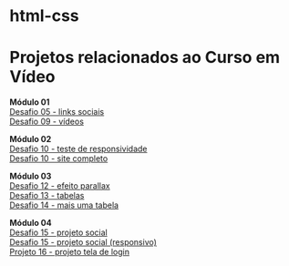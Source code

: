 # html-css

<h1>Projetos relacionados ao Curso em Vídeo</h1>

<strong>Módulo 01</strong> <br>
<a href="https://anajulianovais.github.io/html-css/Curso%20em%20V%C3%ADdeo/Projetos/desafio%2005%20(links%20sociais)/index.html" target="_blank">Desafio 05 - links sociais</a> <br>
<a href="https://anajulianovais.github.io/html-css/Curso%20em%20V%C3%ADdeo/Projetos/desafio%2009%20(vídeos)/index.html" target="_blank">Desafio 09 - vídeos</a>

<strong>Módulo 02</strong> <br>
<a href="https://anajulianovais.github.io/html-css/Curso%20em%20V%C3%ADdeo/Projetos/desafio%2010%20(site%20completo)/responsivo.html" target="_blank">Desafio 10 - teste de responsividade</a> <br>
<a href="https://anajulianovais.github.io/html-css/Curso%20em%20V%C3%ADdeo/Projetos/desafio%2010%20(site%20completo)/android.html" target="_blank">Desafio 10 - site completo</a>


<strong>Módulo 03</strong> <br>
<a href="https://anajulianovais.github.io/html-css/Curso%20em%20V%C3%ADdeo/Projetos/desafio%2012%20(efeito%20parallax)/index.html" target="_blank">Desafio 12 - efeito parallax</a> <br>
<a href="https://anajulianovais.github.io/html-css/Curso%20em%20V%C3%ADdeo/Projetos/desafio%2013%20(tabelas)/index.html" target="_blank">Desafio 13 - tabelas</a> <br>
<a href="https://anajulianovais.github.io/html-css/Curso%20em%20V%C3%ADdeo/Projetos/desafio%2014%20(mais%20uma%20tabela)" target="_blank">Desafio 14 - mais uma tabela</a>

<strong>Módulo 04</strong> <br>
<a href="https://anajulianovais.github.io/html-css/Curso%20em%20Vídeo/Projetos/desafio%2015%20(projeto%20social)/iframe.html" target="_blank">Desafio 15 - projeto social</a> <br>
<a href="https://anajulianovais.github.io/html-css/Curso%20em%20Vídeo/Projetos/desafio%2015%20(projeto%20social)/responsivo.html" target="_blank">Desafio 15 - projeto social (responsivo)</a> <br>
<a href="https://anajulianovais.github.io/html-css/Curso%20em%20Vídeo/Projetos/projeto%2016%20(tela%20de%20login)/index.html" target="_blank">Projeto 16 - projeto tela de login</a>

